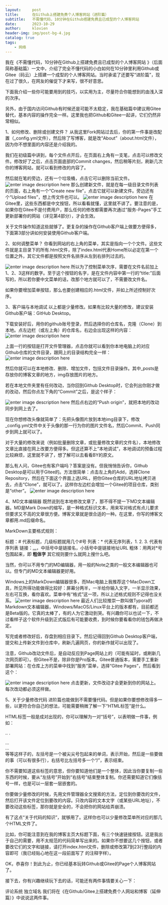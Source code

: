 ```yaml
---
layout:     post
title:      在Github上搭建免费个人博客网站（进阶篇）
subtitle:   不需懂代码，10分钟在Github搭建免费且已成型的个人博客网站
date:       2023-10-29
author:     klovien
header-img: img/post-bg-4.jpg
catalog: true
tags:
    - 网络
---
```


我在《不需懂代码，10分钟在Github上搭建免费且已成型的个人博客网站 》（后面简称基础篇）一文中，介绍了完全不懂代码的小白如何在10分钟里利用Github或Gitee（码云）上搭建一个成型的个人博客网站。当时承诺了还要写“进阶篇”，现在过了很久，在网友的催促下才来写，很不好意思。

下面我介绍一些你可能要用到的技巧，以实用为主，尽量符合你能想到的由浅入深的次序。

另外，由于国内访问Github有时候还是可能不太稳定，我在基础篇中建议用Gitee替代，基本内容的操作完全一样。这里我也把Github和Gitee一起讲，它们仍然非常相似。

1、如何修改、删除或创建文件？
从我这里Fork网站过去后，你的第一件事是改配置（_config.yml文件），然后除了写博客，就是改“About”（about.html文件），因为你不想里面的内容还是介绍我的。

我们在初级篇中讲到，每个文件点开后，在页面右上角有一支笔，点击可以修改文件。修改好了之后，点击页面底部的Commit changes，然后稍等片刻，刷新几次你的博客网站，就可以看到修改的内容了。

然后就在笔的旁边，还有一个垃圾桶，点击它可以删除当前文件。
![enter image description here](https://pic3.zhimg.com/80/v2-ba1369778abc1d81a5e965413c977072_1440w.webp)
那么创建新文件，就是在每一级目录文件列表的页面，右上角有一个“Create new file”，点击它就可以新建文件。旁边还有个“Upload files”，想上传文件也可以。
![enter image description here](https://pic1.zhimg.com/80/v2-6c293afa8debf5d271587ba7e265873c_1440w.webp)
在Gitee里，这些东西都是中文按钮，所以看看就懂，这里就不讲了。要注意的是，如果你在Gitee不是付费用户，那么任何的修改都需要再次通过“服务-Pages”手工更新部署你的网站（详见第4部分），才会生效。

关于文件操作知道这些就够了。更复杂的操作在Github客户端上做要方便得多，下面第3部分讲如何安装使用Github客户端。

2、如何调整菜单？
你看到网站的右上角的菜单，其实是指向一个个文件。这些文件就是主目录下的所有.html文件，除了index.html代表Home所以必定在第一个位置之外，其它文件都是按照文件名排序从左到右排列过去的。

![enter image description here](https://pic1.zhimg.com/80/v2-68273c394a4f8e289e8b557f0c91c020_1440w.webp)
所以为了控制菜单次序，需要在文件名前加上1、2、3这样的数字。至于这个按钮的名字，是在文件内容中第一行的“title:”后面写的，所以若你要中文菜单的话，改那个地方就可以了，不需要改文件名。

如果你要增加菜单按钮，那么也要创建相应的.html文件，并如上所述控制好次序。

3、客户端与本地调试
以上都是少量修改。如果有比较大量的修改，建议安装Github客户端：GitHub Desktop。

下载安装好后，用你的github账号登录，然后选择你的仓库名，克隆（Clone）到本地。点左边栏（或左上角）的仓库名，右边会出现这样的内容：
![enter image description here](https://pic1.zhimg.com/80/v2-87ece8b0a9ffd56927b24b81eb49d9b8_1440w.webp)

上面一行的按钮是打开文件管理器，点击你就可以看到你本地电脑上的对应Github仓库的文件目录，跟网上的目录结构完全一样：
![enter image description here](https://pic3.zhimg.com/80/v2-4bcffce35639815a2187b03284c3097e_1440w.webp)

然后你就可以在本地修改、删除、增加文件，包括文件目录操作。其中_posts是存放你的博客文章的地方，img存放图片的地方。

若在本地文件夹里有任何改动，当你回到Github Desktop时，它会列出你刚才做的改动，然后你点左下角的“Commit”之后，是这个样子：

![enter image description here](https://pic1.zhimg.com/80/v2-68dbbf71f11e82efe1ff3285df9af580_1440w.webp)
然后点右边的“Push origin”，就把本地的改动同步到网上去了。

现在你想修改头像就简单了：先把头像图片放到本地img目录下，修改_config.yml文件中关于头像的那一行为你的图片文件名，然后Commit、Push同步到网上就可以了。

对于大量的修改来说（例如批量删除文章，或批量修改文章的文件名），本地修改文章比直接在网上改要方便得多。但这还算不上“本地调试”，本地调试的预备过程比较麻烦，这里就不讲了，想了解可以去看看BY的原文。

那么有人问，Gitee也有客户端吗？答案是没有。但我悄悄告诉你，Github Desktop是可以用于Gitee的。方法很简单：点击左上角的Add，选择Clone Repository，然后在下面这个界面上选URL，把你Gitee仓库的URL地址拷贝进去，点击“Clone”，就可以了。这样你左边栏会增加一个Gitee的项目仓库，类别是“other”。
![enter image description here](https://pic3.zhimg.com/80/v2-6396bab18a97d509317a20bab8b89e0a_1440w.webp)

4、MD文本编辑器
既然说到在本地修改文章了，那不得不提一下MD文本编辑器。MD是Mark Down的缩写，是一种格式标识文本，用来写对格式有点儿要求但要求又不高的文章很方便。博客文章就是很合适的一种。在这里，你写的博客文章都用.md后缀命名。

MarkDown主要格式规则：

标题：# 代表标题，几级标题就用几个#号
列表：* 代表无序列表，1. 2. 3. 代表有序列表
链接：[...](...)，中括号中是链接名，小括号中是链接地址URL
粗体：用两对*号包围起来，即 **粗体字**
其它规则要什么就网上搜什么吧。

当然，你可以不用专门的MD编辑器，用一般的Note之类的一般文本编辑器也可以。但专门的MD文本编辑器更好用。

Windows上的MarkDown编辑器很多，而Mac电脑上我推荐这个MacDown工具，所见所得功能做得比较好：屏幕分两半，一半给你输入文字，一半显示效果，左右可互换，看你喜欢。菜单中有“格式”这一项，所以上述格式规则不记得也没关系。
![enter image description here](https://pic2.zhimg.com/80/v2-d8a621788b1f745d4fbdac5826554329_1440w.webp)
最近人们比较推崇一款叫做Typora的Markdown文本编辑器，Windows/MacOS/Linux平台上的版本都有，目前都还是Beta版的。它真的太棒了，有的人为它激动到哭。有兴趣你可以也试一下，不过看样子这个软件升级到正式版后有可能要收费，到时候你要看看你的钱包再做决定。

写完或者修改好后，存盘到相应目录下。然后记得回到Github Desktop客户端，提交和上传新文件到仓库中，刷新几遍网页，你的新作就可以出现了。

注意，Github改动文件后，是自动反应到Page网站上的（可能有延时，或刷新几次网页即可）。但Gitee不是，除非你是Pro版本。Gitee普通版本，需要手工重新部署网站：在仓库上方的菜单中找到“服务”菜单，选择“Gitee Pages”，然后看到这个：

![enter image description here](https://pic2.zhimg.com/80/v2-f33a194ed8bf4043b050db8465609241_1440w.webp)
点击更新，文件改动才会更新到你的网站上。每次改动都必须这样做。

5、关于少量修改代码
进阶篇也能做到不需要懂代码。但是如果你要想修改得多一些，以更符合你自己的想法，可能需要稍微了解一下“HTML标签”是什么。

HTML标签一般是成对出现的，你可以理解为一对“括号”，以表明做一件事，例如：

<p> .. .</p>
<a> ... </a>
<div> ... </div>
<script> ... </script>
等等这样子的，左括号是一个被尖尖号包起来的单词，表示开始，然后是一些要做的事（可以有很多行），右括号比左括号多一个“/”，表示结束。

你不需要知道这些标签的意思，但你要知道他们是一个整体，因此当你要复制一些东西的时候，要从“左括号”开始到“右括号”结束整体复制。你还需要知道它们像括号一样，也是可以一层套一层嵌套的。

你要做少量修改的时候，先用文件管理器全文搜索的方法，定位到你要改的文件，然后打开该文件定位到要改的内容。只改内容的文本文字（或某些URL地址），不要改动这些标签，那你就是安全的，不会把你的网站给弄崩溃。

有了这点“关于代码的知识”，就够用了。这样你也可以少量修改菜单所对应的那几个HTML文件了。

比如，你可能注意到在我的博客主页大标题下面，有三个快速链接按钮。这是我出于自己的需要，用不太规范的代码简单写出来的。如果你不想要这几个按钮，或者要改它们的文字和链接，请打开index.html文件，删除或修改第7到23行整段的内容即可（我已经贴心地在这一段前面写了<!-- 快速链接。可修改链接和名字，或整体删除 --> 的注释字样）。

OK，恭喜你！到此为止，你已经基本玩转Github或Gitee的Page个人博客网站了。

接下去，你有兴趣继续玩下去的话，可能还有两件事情要关心一下：

评论系统
独立域名
我们将在《在Github/Gitee上搭建免费个人网站和博客（延伸篇）》中说说这两件事。
